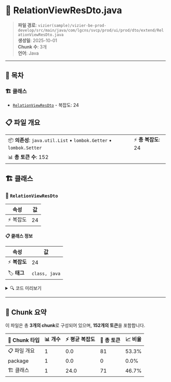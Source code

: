 # 📄 RelationViewResDto.java

> **파일 경로**: `vizier(sample)/vizier-be-prod-develop/src/main/java/com/lgcns/svcp/prod/ui/prod/dto/extend/RelationViewResDto.java`  
> **생성일**: 2025-10-01  
> **Chunk 수**: 3개  
> **언어**: Java
---

## 📑 목차

### 🏗️ 클래스
- [`RelationViewResDto`](#class-relationviewresdto) - 복잡도: 24

## 📋 파일 개요

| | |
|--|--|
| 📦 **의존성**: `java.util.List` • `lombok.Getter` • `lombok.Setter` | ⚡ **총 복잡도**: 24 |
| 📊 **총 토큰 수**: 152 |  |



## 🏗️ 클래스

### <a id="class-relationviewresdto"></a>🎯 `RelationViewResDto`

| 속성 | 값 |
|------|----|
| ⚡ 복잡도 | 24 |



#### 📋 클래스 정보

| 속성 | 값 |
|------|----|
| ⚡ **복잡도** | 24 || 📍 **라인 범위** | 10-10 |
| 🏷️ **태그** | `class, java` |

<details>
<summary>🔍 코드 미리보기</summary>

```java
public class RelationViewResDto {
    private String parentUuid;
	private String dpdcRelUuid;
	private String dpdcRelCode;
	private String dpdcRelName;
	private String relationValidStartDate;
	private String relationValidEndDate;
	private String targetUuid;
	private String targetCode;
	private String targetName;
	private String itemCode;
	private String itemCodeName;
	private String lctgrItemName;
	private String validStartDtm;
	private String validEndDtm;
	private String itemValidStartDtm;
	private String itemValidEndDtm;
	private List<String> referenceUuids;
	private List<ItemOffrResDto> childOffr;
	private String offerGroupUuid;
	private String referenceUuid;
	private String leaderCode;
	private String leaderName;
}...
```

**Chunk 정보**
- 🆔 **ID**: `b9096f970292`
- 📍 **라인**: 10-10
- 📊 **토큰**: 71
- 🏷️ **태그**: `class, java`

</details>

---





## 🧩 Chunk 요약

이 파일은 총 **3개의 chunk**로 구성되어 있으며, **152개의 토큰**을 포함합니다.

| 🧩 Chunk 타입 | 📊 개수 | ⚡ 평균 복잡도 | 📝 총 토큰 | 📈 비율 |
|---------------|--------|-------------|----------|--------|
| 📋 파일 개요 | 1 | 0.0 | 81 | 53.3% |
| package | 1 | 0.0 | 0 | 0.0% |
| 🏗️ 클래스 | 1 | 24.0 | 71 | 46.7% |

